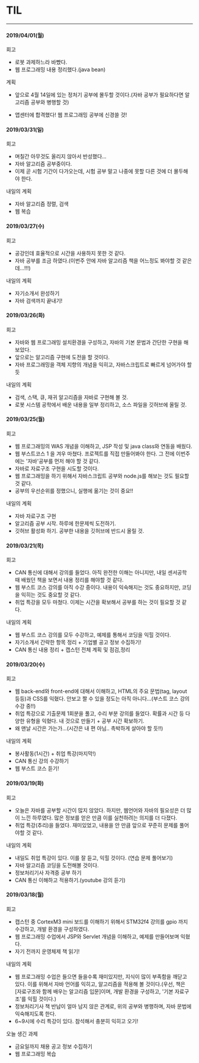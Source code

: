 # TIL

------

#### 2019/04/01(월)

회고

- 로봇 과제하느라 바빴다.
- 웹 프로그래밍 내용 정리했다.(java bean)

계획

- 앞으로 4월 14일에 있는 정처기 공부에 몰두할 것이다.(자바 공부가 필요하다면 알고리즘 공부와 병행할 것)

- 앱센터에 합격했다! 웹 프로그래밍 공부에 신경쓸 것!

#### 2019/03/31(일)

회고

- 며칠간 아무것도 올리지 않아서 반성했다... 
- 자바 알고리즘 공부중이다.
- 이제 곧 시험 기간이 다가오는데, 시험 공부 말고 나중에 못할 다른 것에 더 몰두해야 한다.

내일의 계획

- 자바 알고리즘 정렬, 검색
- 웹 복습

#### 2019/03/27(수)

회고

- 공강인데 효율적으로 시간을 사용하지 못한 것 같다.
- 자바 공부를 조금 하였다.(이번주 안에 자바 알고리즘 책을 어느정도 봐야할 것 같은데...!!!)

내일의 계획

- 자기소개서 완성하기
- 자바 검색까지 끝내기!

#### 2019/03/26(화)

회고

- 자바와 웹 프로그래밍 설치환경을 구성하고, 자바의 기본 문법과 간단한 구현을 해보았다.
- 앞으로는 알고리즘 구현에 도전을 할 것이다.
- 자바 프로그래밍을 객체 지향의 개념을 익히고, 자바스크립트로 빠르게 넘어가야 할 듯

내일의 계획

- 검색, 스택, 큐, 재귀 알고리즘을 자바로 구현해 볼 것.
- 로봇 시스템 공학에서 배운 내용을 일부 정리하고, 소스 파일을 깃허브에 올릴 것.

#### 2019/03/25(월)

회고

- 웹 프로그래밍의 WAS 개념을 이해하고, JSP 작성 및 java class와 연동을 배웠다.
- 웹 부스트코스 1 을 겨우 마쳤다. 프로젝트를 직접 만들어봐야 한다. 그 전에 이번주에는 '자바'공부를 먼저 해야 할 것 같다.
- 자바로 자료구조 구현을 시도할 것이다.
- 웹 프로그래밍을 하기 위해서 자바스크립트 공부와 node.js를 해보는 것도 필요할 것 같다.
- 공부의 우선순위를 정했으니, 실행에 옮기는 것이 중요!!

내일의 계획

- 자바 자료구조 구현
- 알고리즘 공부 시작. 하루에 한문제씩 도전하기.
- 깃허브 활성화 하기. 공부한 내용을 깃허브에 반드시 올릴 것.

#### 2019/03/21(목)

회고

- CAN 통신에 대해서 강의를 들었다. 아직 완전한 이해는 아니지만, 내일 센서공학 때 배웠던 책을 보면서 내용 정리를 해야할 것 같다.
- 웹 부스트 코스 강의를 아직 수강 중이다. 내용이 익숙해지는 것도 중요하지만, 코딩을 익히는 것도 중요할 것 같다.
- 취업 특강을 모두 마쳤다. 이제는 시간을 확보해서 공부를 하는 것이 필요할 것 같다.

내일의 계획

- 웹 부스트 코스 강의를 모두 수강하고, 예제를 통해서 코딩을 익힐 것이다.
- 자기소개서 간략한 항목 정리 + 기업별 공고 정보 수집하기!
- CAN 통신 내용 정리 + 캡스턴 전체 계획 및 점검,정리

#### 2019/03/20(수)

회고

- 웹 back-end와 front-end에 대해서 이해하고, HTML의 주요 문법(tag, layout 등등)과 CSS를 익혔다. 안보고 짤 수 있을 정도는 아직 아니다...(부스트 코스 강의 수강 중!!)
- 취업 특강으로 기출문제 1회분을 풀고, 수리 부분 강의를 들었다. 확률과 시간 등 다양한 유형을 익혔다. 내 것으로 만들기 + 공부 시간 확보하기.
- 왜 맨날 시간은 가는가...(시간은 내 편 아님.. 촉박하게 살아야 할 듯!!)

내일의 계획

- 봉사활동(1시간) + 취업 특강(마지막!)
- CAN 통신 강의 수강하기
- 웹 부스트 코스 듣기!



#### 2019/03/19(화)

회고

- 오늘은 자바를 공부할 시간이 많지 않았다. 하지만, 웹언어와 자바의 필요성은 더 많이 느낀 하루였다. 많은 정보를 얻은 만큼 이를 실천하려는 의지를 더 다졌다.
- 취업 특강(추리)을 들었다. 재미있었고, 내용을 안 만큼 앞으로 꾸준히 문제를 풀어야할 것 같다.

내일의 계획

- 내일도 취업 특강이 있다. 이를 잘 듣고, 익힐 것이다. (연습 문제 풀어보기)
- 자바 알고리즘 코딩을 도전해볼 것이다.
- 정보처리기사 자격증 공부 하기
- CAN 통신 이해하고 적용하기.(youtube 강의 듣기)



#### 2019/03/18(월)

회고

- 캡스턴 중 CortexM3 mini 보드를 이해하기 위해서 STM32f4 강의를 gpio 까지 수강하고, 개발 환경을 구성하였다.
- 웹 프로그래밍 수업에서 JSP와 Servlet 개념을 이해하고, 예제를 만들어보며 익혔다.
- 자기 전까지 운영체제 책 읽기!

내일의 계획

- 웹 프로그래밍 수업은 들으면 들을수록 재미있지만, 지식이 많이 부족함을 깨닫고 있다. 이를 위해서 자바 언어를 익히고, 알고리즘을 적용해 볼 것이다.(우선, 책은 [자료구조와 함께 배우는 알고리즘 입문]이며, 개발 환경을 구성하고, '기본 자료구조'를 익힐 것이다.)
- 정보처리기사 책 반납이 얼마 남지 않은 관계로, 위의 공부와 병행하며, 자바 문법에 익숙해지도록 한다.
- 6~9시에 수리 특강이 있다. 참석해서 충분히 익히고 오기!

오늘 생긴 과제

- 금요일까지 채용 공고 정보 수집하기
- 웹 프로그래밍 복습